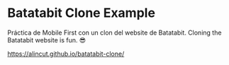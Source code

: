# Batatabit Clone Example
Práctica de Mobile First con un clon del website de Batatabit. Cloning the Batatabit website is fun. 😎
  
https://alincut.github.io/batatabit-clone/
